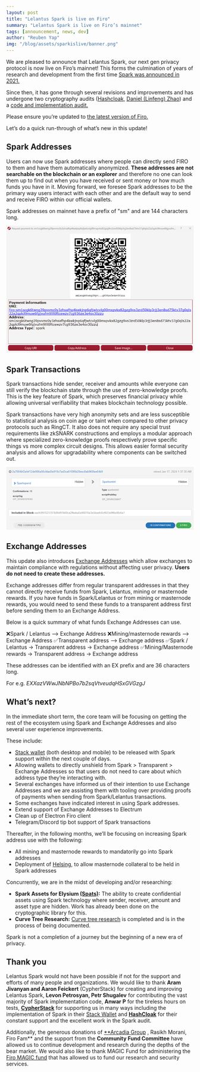 ```yaml
---
layout: post
title: "Lelantus Spark is live on Firo"
summary: "Lelantus Spark is live on Firo’s mainnet"
tags: [announcement, news, dev]
author: "Reuben Yap"
img: "/blog/assets/sparkislive/banner.png"
---
```

We are pleased to announce that Lelantus Spark, our next gen privacy protocol is now live on Firo’s mainnet! This forms the culmination of years of research and development from the first time [Spark was announced in 2021.](https://firo.org/2021/08/24/presenting-lelantus-spark.html)

Since then, it has gone through several revisions and improvements and has undergone two cryptography audits ([Hashcloak,](https://firo.org/about/research/papers/Lelantus_Spark_Audit_Report.pdf) [Daniel (Linfeng) Zhao](https://firo.org/about/research/papers/LinfengSparkAudit.pdf)) and a [code and implementation audit.](https://firo.org/about/research/papers/lelantus_spark_code_audit_report.pdf)

Please ensure you’re updated to [the latest version of Firo.](https://firo.org/get-firo/download/)

Let’s do a quick run-through of what’s new in this update!

## Spark Addresses 

Users can now use Spark addresses where people can directly send FIRO to them and have them automatically anonymized. **These addresses are not searchable on the blockchain or an explorer** and therefore no one can look them up to find out when you have received or sent money or how much funds you have in it. Moving forward, we foresee Spark addresses to be the primary way users interact with each other and are the default way to send and receive FIRO within our official wallets.

Spark addresses on mainnet have a prefix of "sm" and are 144 characters long.

![Spark address example](/blog/assets/sparkislive/sparkaddress.png)

## Spark Transactions

Spark transactions hide sender, receiver and amounts while everyone can still verify the blockchain state through the use of zero-knowledge proofs. This is the key feature of Spark, which preserves financial privacy while allowing universal verifiability that makes blockchain technology possible.

Spark transactions have very high anonymity sets and are less susceptible to statistical analysis on coin age or taint when compared to other privacy protocols such as RingCT. It also does not require any special trust requirements like zkSNARK constructions and employs a modular approach where specialized zero-knowledge proofs respectively prove specific things vs more complex circuit designs. This allows easier formal security analysis and allows for upgradability where components can be switched out.

![Spark transaction example on explorer](/blog/assets/sparkislive/sparktransaction.png)

## Exchange Addresses

This update also introduces [Exchange Addresses](https://firo.org/2023/11/06/exchange-addresses.html) which allow exchanges to maintain compliance with regulations without affecting user privacy. **Users do not need to create these addresses.**

Exchange addresses differ from regular transparent addresses in that they cannot directly receive funds from Spark, Lelantus, mining or masternode rewards. If you have funds in Spark/Lelantus or from mining or masternode rewards, you would need to send these funds to a transparent address first before sending them to an Exchange Address.

Below is a quick summary of what funds Exchange Addresses can use.

❌Spark / Lelantus —> Exchange Address 
❌Mining/masternode rewards —> Exchange Address 
✅Transparent address —> Exchange address 
✅Spark / Lelantus → Transparent address → Exchange address 
✅Mining/Masternode rewards → Transparent address → Exchange address 

These addresses can be identified with an EX prefix and are 36 characters long. 

For e.g. _EXXazVWwJNbNPBo7b2sqVtveudqHSxGVGzgJ_


## What’s next?

In the immediate short term, the core team will be focusing on getting the rest of the ecosystem using Spark and Exchange Addresses and also several user experience improvements.

These include:
* [Stack wallet](https://stackwallet.com/) (both desktop and mobile) to be released with Spark support within the next couple of days.
* Allowing wallets to directly unshield from Spark > Transparent > Exchange Addresses so that users do not need to care about which address type they’re interacting with.
* Several exchanges have informed us of their intention to use Exchange Addresses and we are assisting them with tooling over providing proofs of payments when sending from Spark/Lelantus transactions.
* Some exchanges have indicated interest in using Spark addresses.
* Extend support of Exchange Addresses to Electrum
* Clean up of Electron Firo client
* Telegram/Discord tip bot support of Spark transactions

Thereafter, in the following months, we’ll be focusing on increasing Spark address use with the following:
* All mining and masternode rewards to mandatorily go into Spark addresses
* Deployment of [Helsing](https://firo.org/2022/01/28/helsing-private-firo-masternode.html), to allow masternode collateral to be held in Spark addresses

Concurrently, we are in the midst of developing and/or researching:
* **Spark Assets for Elysium [(Spats)](https://firo.org/2022/03/07/spats-confidential-assets-lelantus-spark.html):** The ability to create confidential assets using Spark technology where sender, receiver, amount and asset type are hidden. Work has already been done on the cryptographic library for this.
* **Curve Tree Research:** [Curve tree research](https://firo.org/2023/05/26/elliptic-curves-research.html) is completed and is in the process of being documented.

Spark is not a completion of a journey but the beginning of a new era of privacy.

## Thank you

Lelantus Spark would not have been possible if not for the support and efforts of many people and organizations. We would like to thank **Aram Jivanyan and Aaron Feickert** (CypherStack) for creating and improving Lelantus Spark, **Levon Petrosyan, Petr Shugalev** for contributing the vast majority of Spark implementation code, **Anwar P** for the tireless hours on tests, [**CypherStack**](https://cypherstack.com/) for supporting us in many ways including the implementation of Spark in their [Stack Wallet](https://stackwallet.com/) and [**HashCloak**](https://hashcloak.com/) for their constant support and the excellent work in the Spark audit.

Additionally, the generous donations of [**Arcadia Group](https://arcadia.agency/) , Rasikh Morani, Firo Fam** and the support from the **Community Fund Committee** have allowed us to continue development and research during the depths of the bear market. We would also like to thank MAGIC Fund for administering the [Firo MAGIC fund](https://magicgrants.org/funds/firo/) that has allowed us to fund our research and security services.  












